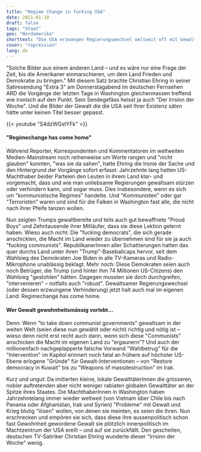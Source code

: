 ```yaml
---
title: "Regime Change in fucking USA"
date: 2021-01-18
draft: false
tags: "Staat"
geo: "Nordamerika"
shorttext: "Die USA erzwangen Regierungswechsel weltweit oft mit Gewalt. Jetzt versuchten es Gewalttäter erstmals auch in Washington."
cover: "repression"
lang: de
---
```


"Solche Bilder aus einem anderen Land – und es wäre nur eine Frage der Zeit, bis die Amerikaner einmarschieren, um dem Land Frieden und Demokratie zu bringen." Mit diesem Satz brachte Christian Ehring in seiner Satiresendung "Extra 3" am Donnerstagabend im deutschen Fernsehen ARD die Vorgänge der letzten Tage in Washington gleichermassen treffend wie ironisch auf den Punkt. Sein Sendegefäss heisst ja auch "Der Irrsinn der Woche". Und die Bilder der Gewalt die die USA seit Ihrer Existenz säten hätte unter keinen Titel besser gepasst.

{{< youtube "S4dzWGstYFk" >}}

#### "Regimechange has come home"

Während Reporter, Korrespondenten und Kommentatoren im weltweiten Medien-Mainstream noch reihenweise um Worte rangen und "nicht glauben" konnten, "was sie da sahen", hatte Ehring die Ironie der Sache und den Hintergrund der Vorgänge sofort erfasst: Jahrzehnte lang hatten US-Machthaber beider Parteien den Leuten in ihrem Land klar- und vorgemacht, dass und wie man unliebsame Regierungen gewaltsam stürzen oder verhindern kann, und sogar muss. Dies insbesondere, wenn es sich um "kommunistische Regimes" handelte. Und "Kommunisten" oder gar "Terroristen" waren und sind für die Falken in Washington fast alle, die nicht nach ihrer Pfeife tanzen wollen.

Nun zeigten Trumps gewaltbereite und teils auch gut bewaffnete "Proud Boys" und Zehntausende ihrer Mitläufer, dass sie diese Lektion gelernt haben. Wieso auch nicht: Die "fucking democrats", die sich gerade anschickten, die Macht im Land wieder zu übernehmen sind für sie ja auch "fucking communists". RepublikanerInnen aller Schattierungen hatten das quer durchs Land unter ihren "Trump"-Baseballcaps hervor, seit dem Wahlsieg des Demokraten Joe Biden in alle TV-Kameras und Radio-Mikrophone unablässig beklagt. Mehr noch: Diese Demokraten seien auch noch Betrüger, die Trump (und hinter ihm 74 Millionen US-Citizens) den Wahlsieg "gestohlen" hätten. Dagegen mussten sie doch durchgreifen, "intervenieren" – notfalls auch "robust". Gewaltsamer Regierungswechsel (oder dessen erzwungene Verhinderung) jetzt halt auch mal im eigenen Land: Regimechange has come home.

#### Wer Gewalt gewohnheitsmässig vorlebt…

Denn: Wenn "to take down communist governments" gewaltsam in der weiten Welt (seien diese nun gewählt oder nicht) richtig und nötig ist – wieso denn nicht erst recht auch dann, wenn sich diese "Communists" anschicken die Macht im eigenen Land zu "ergaunern"? Und auch der millionenfach nachgeplapperte falsche Vorwand "Wahlbetrug" für die "Intervention" im Kapitol erinnert noch fatal an frühere auf höchster US-Ebene erlogene "Gründe" für Gewalt-Interventionen – von "Restore democracy in Kuwait" bis zu "Weapons of massdestruction" im Irak.

Kurz und ungut: Da imitierten kleine, lokale GewalttäterInnen die grösseren, nobler auftretenden aber nicht weniger rabiaten globalen Gewalttäter an der Spitze ihres Staates. Die MachthaberInnen in Washington haben Jahrzehntelang immer wieder weltweit (von Vietnam über Chile bis nach Panama oder Afghanistan, Irak und Syrien) "Probleme" mit Gewalt und Krieg blutig "lösen" wollen, von denen sie meinten, es seien die ihren. Nun erschrecken und empören sie sich, dass diese ihre aussenpolitisch schon fast Gewohnheit gewordene Gewalt sie plötzlich innenpolitisch im Machtzentrum der USA ereilt – und auf sie zurückfällt. Den gescheiten, deutschen TV-Satiriker Christian Ehring wunderte dieser "Irrsinn der Woche" wenig. 
